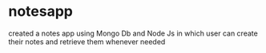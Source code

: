 # notesapp
 created a notes app using Mongo Db and Node Js in which user can create their notes and retrieve them whenever needed
